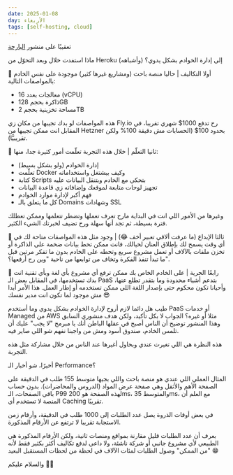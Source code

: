 ```yaml
---
date: 2025-01-08
day: الأربعاء
tags: [self-hosting, cloud]
---
```


تعقيبًا على منشور [البارحة](https://github.com/AliOsm/posts/blob/main/2025-01-07/post.md)

ماذا استفدت خلال وبعد التحوّل من Heroku (وأشباهه) إلى إدارة الخوادم بشكل يدوي؟

🔸 أولا التكاليف | حاليا منصة باحث (ومشاريع غيرها كثير) موجودة على نفس الخادم بالمواصفات التالية:
- معالجات بعدد 16 (vCPU)
- ذاكرة بحجم 128GB
- مساحة تخزينية بحجم 2TB

هذه المواصفات لو بدك تجيبها من مكان زي Fly.io رح تدفع 1000$ شهري تقريبا، في المقابل انت ممكن تجيبها من Hetzner بحدود 100$ (الحسابات مش دقيقة 100% ولكن تقريبيًّا).

🔸 ثانيا التعلّم | خلال هذه التجربة تعلّمت أمور كثيرة جدا، منها:
- إدارة الخوادم (ولو بشكل بسيط)
- تعلّمت Docker وكيف بيشتغل واستخداماته
- كتابة Scripts بتحكي مع الخادم  وبتنقل البيانات عليه
- تجهيز لوحات متابعة لموقعك وإضافاته زي قاعدة البيانات
- فهم أكبر لإدارة موارد الخوادم
- كل ما يتعلق بالـ Domains وشهادات SSL

وغيرها من الأمور اللي انت في البداية مارح تعرف تعملها وتضطر تتعلمها وممكن تعطلك فترة بسيطة، ثم تجد أنها سهلة ورح تضيف لخبرتك الشيء الكثير.

🔸 ثالثا الإبداع (ما عرفت ألاقي تعبير أخف 😂) | وجود مثل هذه المواصفات متاحة لك في أي وقت يسمح لك بإطلاق العنان لخيالك، فانت ممكن تحط بيانات ضخمة على الذاكرة أو تخزن ملفات بالآلاف أو تعمل مشروع سريع وتحطه على الخادم بدون ما تفكر مرتين قبل ما تبدأ تنفذ الفكرة وتخاف من توابعها من ناحية "وين رح أرفعها؟".

🔸 رابعًا الحرية | على الخادم الخاص بك ممكن ترفع أي مشروع بأي لغة وبأي تقنية انت بدك تستخدمها، في المقابل بعض الـ PaaS بتدعم أشياء محدودة وما بتقدر تطلع عنها، وأحيانا تكون محكوم حتى بإصدار اللغة اللي ممكن تستخدمه أو إطار العمل. هذا الأمر أبدا مش موجود لما تكون انت مدير نفسك 😎

طيب هل دائما لازم أروح لإدارة الخوادم بشكل يدوي وما أستخدم PaaS أو خدمات Managed من AWS مثلا أو غيره؟ الجواب لا بكل تأكيد، ولكن هدف منشوري السابق وهذا المنشور توضيح أن الناس أصبح في عقلها الباطن أنك يا مبرمج "لا يجب" عليك أن تلمس الخادم، صندوق أسود ومش من واجبنا نفهم شو اللي صاير فيه.

هذه النظرة هي اللي تغيرت عندي وبحاول أغيرها عند الناس من خلال مشاركة مثل هذه التجربة.

أخيرًا، شو أخبار الـ Performance؟

المثال العملي اللي عندي هو منصة باحث واللي بجيها متوسط 155 طلب في الدقيقة على الصفحة الأهم والأثقل وهي صفحة عرض المواد (الدروس والمحاضرات). بدون حساب باقي الصفحات، الـ P99 لهذه الصفحة هو 200ms، والمتوسط 35ms، مع العلم أن المنصة لا تستخدم أي Caching تقريبًا.

في بعض أوقات الذروة يصل عدد الطلبات إلى 1000 طلب في الدقيقة، وأرقام زمن الاستجابة تقريبا لا ترتفع عن الأرقام المذكورة.

بعرف أن عدد الطلبات قليل مقارنة بمواقع ومنصات ثانية، ولكن الأرقام المذكورة هي الطبيعي لأي مشروع جانبي أو شركة ناشئة، ولا داعي لدفع تكاليف أكثر بكثير فقط لأنه "من الممكن" وصول الطلبات لمئات الآلاف في لحظة من لحظات المستقبل البعيد 😁

والسلام عليكم 👋🏻
